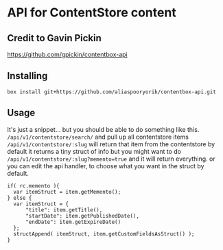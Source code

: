 # API for ContentStore content

## Credit to Gavin Pickin 
https://github.com/gpickin/contentbox-api

## Installing

`box install git+https://github.com/aliaspooryorik/contentbox-api.git`

## Usage

It's just a snippet... but you should be able to do something like this. `/api/v1/contentstore/search/` and pull up all contentstore items
`/api/v1/contentstore/:slug` 
will return that item from the contentstore by default it returns a tiny struct of info but you might want to do 
`/api/v1/contentstore/:slug?memento=true` 
and it will return everything.
or you can edit the api handler, to choose what you want in the struct by default.

```
if( rc.memento ){
  var itemStruct = item.getMemento();
} else {
  var itemStruct = {
      "title": item.getTitle(),
      "startDate": item.getPublishedDate(),
      "endDate": item.getExpireDate()
  };
  structAppend( itemStruct, item.getCustomFieldsAsStruct() );
}
```
